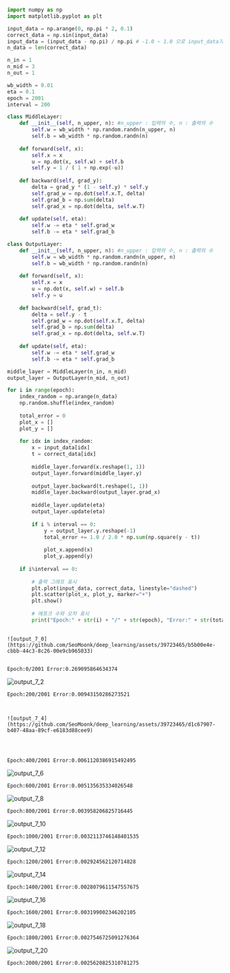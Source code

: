 ```python
import numpy as np
import matplotlib.pyplot as plt
```


```python
input_data = np.arange(0, np.pi * 2, 0.1)
correct_data = np.sin(input_data)
input_data = (input_data - np.pi) / np.pi # -1.0 ~ 1.0 으로 input_data가 바뀜.
n_data = len(correct_data)
```


```python
n_in = 1
n_mid = 3
n_out = 1
```


```python
wb_width = 0.01
eta = 0.1
epoch = 2001
interval = 200
```


```python
class MiddleLayer:
    def __init__(self, n_upper, n): #n_upper : 입력의 수, n : 출력의 수
        self.w = wb_width * np.random.randn(n_upper, n)
        self.b = wb_width * np.random.randn(n)
    
    def forward(self, x):
        self.x = x
        u = np.dot(x, self.w) + self.b
        self.y = 1 / ( 1 + np.exp(-u))
        
    def backward(self, grad_y):
        delta = grad_y * (1 - self.y) * self.y
        self.grad_w = np.dot(self.x.T, delta)
        self.grad_b = np.sum(delta)
        self.grad_x = np.dot(delta, self.w.T)
        
    def update(self, eta):
        self.w -= eta * self.grad_w
        self.b -= eta * self.grad_b
```


```python
class OutputLayer:
    def __init__(self, n_upper, n): #n_upper : 입력의 수, n : 출력의 수
        self.w = wb_width * np.random.randn(n_upper, n)
        self.b = wb_width * np.random.randn(n)
        
    def forward(self, x):
        self.x = x
        u = np.dot(x, self.w) + self.b
        self.y = u
        
    def backward(self, grad_t):
        delta = self.y - t
        self.grad_w = np.dot(self.x.T, delta)
        self.grad_b = np.sum(delta)
        self.grad_x = np.dot(delta, self.w.T)
        
    def update(self, eta):
        self.w -= eta * self.grad_w
        self.b -= eta * self.grad_b
```


```python
middle_layer = MiddleLayer(n_in, n_mid)
output_layer = OutputLayer(n_mid, n_out)
```


```python
for i in range(epoch):
    index_random = np.arange(n_data)
    np.random.shuffle(index_random)
    
    total_error = 0
    plot_x = []
    plot_y = []
    
    for idx in index_random:
        x = input_data[idx]
        t = correct_data[idx]
        
        middle_layer.forward(x.reshape(1, 1))
        output_layer.forward(middle_layer.y)
        
        output_layer.backward(t.reshape(1, 1))
        middle_layer.backward(output_layer.grad_x)
        
        middle_layer.update(eta)
        output_layer.update(eta)
        
        if i % interval == 0:
            y = output_layer.y.reshape(-1)
            total_error += 1.0 / 2.0 * np.sum(np.square(y - t))
            
            plot_x.append(x)
            plot_y.append(y)
            
    if i%interval == 0:
        
        # 출력 그래프 표시
        plt.plot(input_data, correct_data, linestyle="dashed")
        plt.scatter(plot_x, plot_y, marker="+")
        plt.show()
        
        # 에포크 수와 오차 표시
        print("Epoch:" + str(i) + "/" + str(epoch), "Error:" + str(total_error/n_data))
        
```
    ![output_7_0](https://github.com/SeoMoonk/deep_learning/assets/39723465/b5b00e4e-cbbb-44c3-8c26-00e9cb965033)


    Epoch:0/2001 Error:0.269095864634374
    
![output_7_2](https://github.com/SeoMoonk/deep_learning/assets/39723465/9011dd11-ad43-4e98-a41e-c16357ad429d)


    Epoch:200/2001 Error:0.00943150286273521
    


    ![output_7_4](https://github.com/SeoMoonk/deep_learning/assets/39723465/d1c67907-b407-48aa-89cf-e6183d88cee9)

    


    Epoch:400/2001 Error:0.0061120386915492495
    


    
![output_7_6](https://github.com/SeoMoonk/deep_learning/assets/39723465/15b1a622-87df-44cd-8675-a11527753369)

    


    Epoch:600/2001 Error:0.005135635334026548
    


    
![output_7_8](https://github.com/SeoMoonk/deep_learning/assets/39723465/b081ff47-2bcb-4682-ba12-ff5cc6af7327)

    


    Epoch:800/2001 Error:0.003958206825716445
    


    
![output_7_10](https://github.com/SeoMoonk/deep_learning/assets/39723465/d452dab1-037f-4f30-8541-975f6c11ce5c)

    


    Epoch:1000/2001 Error:0.0032113746148401535
    


    
![output_7_12](https://github.com/SeoMoonk/deep_learning/assets/39723465/c6a2697c-cef3-48fb-bc44-0d7807c63bad)

    


    Epoch:1200/2001 Error:0.002924562120714828
    

![output_7_14](https://github.com/SeoMoonk/deep_learning/assets/39723465/96418b19-3d26-4e7e-8e72-f5a03cb7fcef)

    



    Epoch:1400/2001 Error:0.0028079611547557675
    


![output_7_16](https://github.com/SeoMoonk/deep_learning/assets/39723465/39695e68-09c2-45ff-8d83-bbf761113647)



    Epoch:1600/2001 Error:0.003199002346202105
    


![output_7_18](https://github.com/SeoMoonk/deep_learning/assets/39723465/fd6ca665-c1b8-4e29-821d-0cd6fc7f615f)



    Epoch:1800/2001 Error:0.0027546725091276364
    


    
![output_7_20](https://github.com/SeoMoonk/deep_learning/assets/39723465/a7974007-8ca1-4ddb-897d-fa879a1797ac)

    


    Epoch:2000/2001 Error:0.0025620825310781275
    


```python

```
